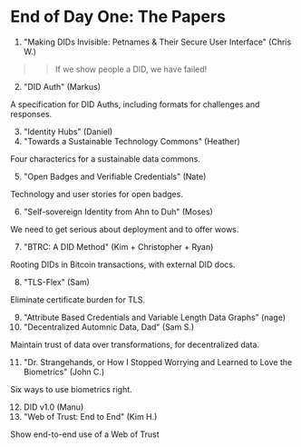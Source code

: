 # End of Day One: The Papers

   1. "Making DIDs Invisible: Petnames & Their Secure User Interface" (Chris W.)

>> If we show people a DID, we have failed!

   2. "DID Auth" (Markus)

A specification for DID Auths, including formats for challenges and responses.

   3. "Identity Hubs" (Daniel)
   4. "Towards a Sustainable Technology Commons" (Heather)

Four characterics for a sustainable data commons. 

   5. "Open Badges and Verifiable Credentials" (Nate)

Technology and user stories for open badges.

   6. "Self-sovereign Identity from Ahn to Duh" (Moses)

We need to get serious about deployment and to offer wows.

   7. "BTRC: A DID Method" (Kim + Christopher + Ryan)

Rooting DIDs in Bitcoin transactions, with external DID docs.

   8. "TLS-Flex" (Sam)

Eliminate certificate burden for TLS.

   9. "Attribute Based Credentials and Variable Length Data Graphs" (nage)
   10. "Decentralized Automnic Data, Dad" (Sam S.)

Maintain trust of data over transformations, for decentralized data.

   11. "Dr. Strangehands, or How I Stopped Worrying and Learned to Love the Biometrics" (John C.)

Six ways to use biometrics right.

   12. DID v1.0 (Manu)
   13. "Web of Trust: End to End" (Kim H.)

Show end-to-end use of a Web of Trust
